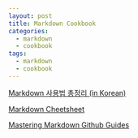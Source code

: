 ```yaml
---
layout: post
title: Markdown Cookbook
categories:
  - markdown
  - cookbook
tags:
  - markdown
  - cookbook
---
```


[Markdown 사용법 총정리 (in Korean)](https://heropy.blog/2017/09/30/markdown/)

[Markdown Cheetsheet](https://assemble.io/docs/Cheatsheet-Markdown.html)

[Mastering Markdown Github Guides](https://docs.github.com/en/get-started/writing-on-github/getting-started-with-writing-and-formatting-on-github/basic-writing-and-formatting-syntax)







 